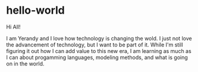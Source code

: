 # hello-world
Hi All!

I am Yerandy and I love how technology is changing the wold. I just not love the advancement of technology, but I want to be part of it. While I'm still figuring it out how I can add value to this new era, I am learning as much as I can about progamming languages, modeling methods, and what is going on in the world.
